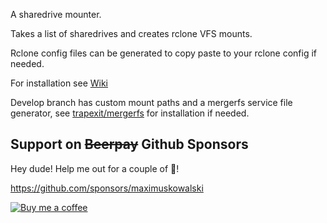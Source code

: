 A sharedrive mounter.

Takes a list of sharedrives and creates rclone VFS mounts.

Rclone config files can be generated to copy paste to your rclone config if needed.

For installation see [Wiki](https://github.com/maximuskowalski/smount/wiki/Install) 

Develop branch has custom mount paths and a mergerfs service file generator, see [trapexit/mergerfs](https://github.com/trapexit/mergerfs) for installation if needed.

## Support on ~~Beerpay~~ Github Sponsors
Hey dude! Help me out for a couple of :beers:!

https://github.com/sponsors/maximuskowalski

[![Buy me a coffee][buymeacoffee-shield]][buymeacoffee]

[buymeacoffee-shield]: https://www.buymeacoffee.com/assets/img/guidelines/download-assets-sm-2.svg
[buymeacoffee]: https://github.com/sponsors/maximuskowalski
